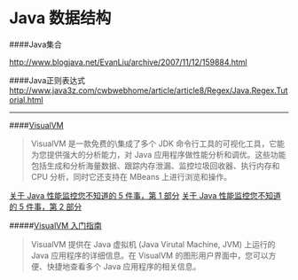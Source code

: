 Java 数据结构
==========

####Java集合

http://www.blogjava.net/EvanLiu/archive/2007/11/12/159884.html

####Java正则表达式
http://www.java3z.com/cwbwebhome/article/article8/Regex/Java.Regex.Tutorial.html

--------------------------------------------------



####[VisualVM ](http://www.ibm.com/developerworks/cn/java/j-lo-visualvm/)
>VisualVM 是一款免费的\集成了多个 JDK 命令行工具的可视化工具，它能为您提供强大的分析能力，对 Java 应用程序做性能分析和调优。这些功能包括生成和分析海量数据、跟踪内存泄漏、监控垃圾回收器、执行内存和 CPU 分析，同时它还支持在 MBeans 上进行浏览和操作。

[关于 Java 性能监控您不知道的 5 件事，第 1 部分](http://www.ibm.com/developerworks/cn/java/j-5things7.html#ibm-pcon)
[关于 Java 性能监控您不知道的 5 件事，第 2 部分](http://www.ibm.com/developerworks/cn/java/j-5things8.html#ibm-pcon)

#####[VisualVM 入门指南](http://visualvm.java.net/zh_CN/gettingstarted.html)  
>VisualVM 提供在 Java 虚拟机 (Java Virutal Machine, JVM) 上运行的 Java 应用程序的详细信息。在 VisualVM 的图形用户界面中，您可以方便、快捷地查看多个 Java 应用程序的相关信息。